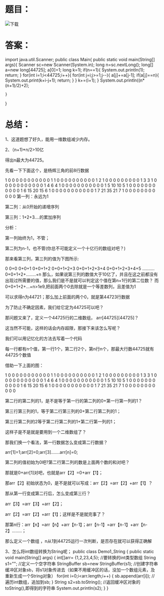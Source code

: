 # 题目：

![下载](E:\Desktop\下载.png)

# 答案：

import java.util.Scanner;
public class Main{
	public static void main(String[] args){
	  Scanner sc=new Scanner(System.in);
		long n=sc.nextLong();
		long[] a=new long[44725];
		a[0]=1;
		long k=1l;
		if(n==1){
			System.out.println(1);
			return;
	}
			for(int i=1;i<44725;i++){
				for(int j=i;j>=1;j--){
				 a[j]+=a[j-1];
					if(a[j]==n){
					 System.out.print(k+i-j+1);
						return;
					}
				}
				k+=(i+1);
			}
			System.out.println((n*(n+1)/2)+2);
		

	}

}

# 总结：

1、这道题想了好久，能用一维数组减少内存。

2、（n+1)*n/2>10亿

得出n最大为44725。

先看一下下面这个，是杨辉三角的前8行数据

1    0    0    0    0    0  0  0  0  0  0  0
1    1    0    0    0    0  0  0  0  0  0  0
1    2    1    0    0    0  0  0  0  0  0  0
1    3    3    1    0    0  0  0  0  0  0  0  0  0  0
1    4    6    4    1    0  0  0  0  0  0  0  0  0  0  0
1    5    10  10  5    1  0  0  0  0  0  0  0  0  0  0  0
1    6    15  20  15  6  1  0  0  0  0  0  0  0  0  0  0  0
1    7    21  35  21  7  1  0  0  0  0  0  0  0  0  0  0  0
第一列：永远为1

第二列：从0开始的递增序列

第三列：1+2+3....的累加序列

分析：

第一列始终为1，不管；

第二列为n-1，也不管(你总不可能定义一个十亿行的数组对吧？)

那来看第三列，第三列的值为下图所示:

0
0+0
0+0+1
0+0+1+2
0+0+1+2+3
0+0+1+2+3+4
0+0+1+2+3+4+5
..........
0+0+1+2+........+n
那么，如果说第三列的数值大于10亿了，并且在这之前都没有出现过所需要的值，那么我们是不是就可以判定这个值在第n+1行的第二位数？
而0+0+1+2+...+n>1e9,把前面两个0去除就是一个等差数列，且差值为1

可以求得n为44721；那么加上前面的两个0，就是第44723行数据

为了防止不确定因素，我们给它定为44725可以吧？

那问题又来了，定义一个44725行的二维数组， arr[44725][44725]？

这当然不可能，这样的话会内存超限，那接下来该怎么写呢？

我们可以用记忆化的方法去写着一个代码

每一行都有n个值，第一行1个，第二行2个，第n行n个，那最大行数44725就有44725个数值

借助一下上面的图：

1    0    0    0    0    0  0  0  0  0  0  0
1    1    0    0    0    0  0  0  0  0  0  0
1    2    1    0    0    0  0  0  0  0  0  0
1    3    3    1    0    0  0  0  0  0  0  0  0  0  0
1    4    6    4    1    0  0  0  0  0  0  0  0  0  0  0
1    5    10  10  5    1  0  0  0  0  0  0  0  0  0  0  0
1    6    15  20  15  6  1  0  0  0  0  0  0  0  0  0  0  0
1    7    21  35  21  7  1  0  0  0  0  0  0  0  0  0  0  0

第二行的第二列的1，是不是等于第一行的第二列的0+第一行第一列的1？

第三行第三列的1，等于第二行第三列的0+第二行第二列的1；

第三行第二列的2等于第二行第二列的1+第二行第一列的1；

这样子是不是就是要用到一个二维数组了？

那我们换一个看法，第一行数据怎么变成第二行数据？

arr[1]=1;arr[2]=0;arr[3].......arr[n]=0;

第二列的值初始为0吧?第二行第二列的数是上面两个数的和对吧？

那就是0+arr[1]对吧，也就是arr【2】=0+arr【1】；

那arr【2】初始状态为0，是不是就可以写成：arr【2】=arr【2】+arr【1】？

那从第一行变成第二行后，怎么变成第三行？

arr【3】=arr【3】+arr【2】；

arr【2】=arr【2】+arr【1】；这样是不是就完事了？

那第n行：arr【n】=arr【n】+arr【n-1】；arr【n-1】=arr【n-1】+arr【n-2】........；

那么定义一个数组 ，n从1到44725运行一次判断，是否存在就可以获得正确解

3、怎么将int数组转换为String呢；
public class Demo1_String {
public static void main(String[] args) {
int[]arr= {1,2,23,4,5}; //要转换的int类型数组
String s1=""; //定义一个空字符串
StringBuffer sb=new StringBuffer(s1); //创建字符串缓冲区对象sb，将s1对象传进去（如果不用缓冲区的话，没加一个数组元素，及重新生成一个String对象）
for(int i=0;i<arr.length;i++) {
sb.append(arr[i]); //遍历int数组，追加到sb;
}
String s2=sb.toString(); //返回缓冲区对象的toString(),即得到的字符串
System.out.println(s2);
}
}